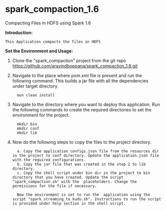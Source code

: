 # spark_compaction_1.6
Compacting Files in HDFS using Spark 1.6

**Introduction:**
    
    This Application compacts the files in HDFS
    
**Set the Environment and Usage:**

   1. Clone the "spark_compaction" project from the git repo https://github.com/aravindboppana/spark_compaction_1.6.git
    
   2. Navigate to the place where pom.xml file is present and run the following command. This builds a jar file with all the dependencies under target directory.
            
            mvn clean install

   3. Navigate to the directory where you want to deploy this application. Run the following commands to create the required directories to set the environment for the project. 
            
            mkdir bin
            mkdir conf
            mkdir lib 
   
   4. Now do the following steps to copy the files to the project directory.
            
            a. Copy the application_configs.json file from the resources dir in the project to conf directory. Update the application.json file with the required configurations.
            b. Copy the jar file that was created in the step 2 to lib directory.
            c. Copy the shell script under bin dir in the project to bin directory that you have created. Update the script "spark_compaction.sh" with the  placeholders. Change the permissions for the file if necessary.
            
            Now the environment is set to run the  application using the script "spark_streaming_to_kudu.sh". Instructions to run the script is provided under help section in the shell script.
